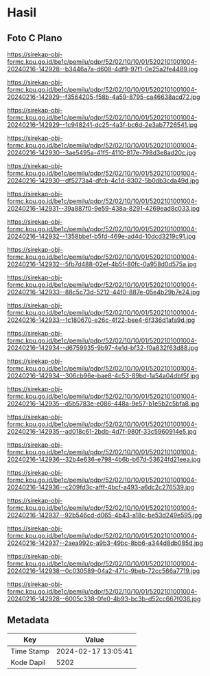 # Hasil

## Foto C Plano

https://sirekap-obj-formc.kpu.go.id/be1c/pemilu/pdpr/52/02/10/10/01/5202101001004-20240216-142928--b3446a7a-d608-4df9-97f1-0e25a2fe4489.jpg

https://sirekap-obj-formc.kpu.go.id/be1c/pemilu/pdpr/52/02/10/10/01/5202101001004-20240216-142929--f3564205-f58b-4a59-8795-ca46638acd72.jpg

https://sirekap-obj-formc.kpu.go.id/be1c/pemilu/pdpr/52/02/10/10/01/5202101001004-20240216-142929--1c948241-dc25-4a3f-bc6d-2e3ab7726541.jpg

https://sirekap-obj-formc.kpu.go.id/be1c/pemilu/pdpr/52/02/10/10/01/5202101001004-20240216-142930--3ae5495a-41f5-4110-817e-798d3e8ad20c.jpg

https://sirekap-obj-formc.kpu.go.id/be1c/pemilu/pdpr/52/02/10/10/01/5202101001004-20240216-142930--df5273a4-dfcb-4c1d-8302-5b0db3cda49d.jpg

https://sirekap-obj-formc.kpu.go.id/be1c/pemilu/pdpr/52/02/10/10/01/5202101001004-20240216-142931--39a887f0-9e59-438a-8291-4269ead8c033.jpg

https://sirekap-obj-formc.kpu.go.id/be1c/pemilu/pdpr/52/02/10/10/01/5202101001004-20240216-142932--1358bbef-b5fd-469e-ad4d-10dcd3219c91.jpg

https://sirekap-obj-formc.kpu.go.id/be1c/pemilu/pdpr/52/02/10/10/01/5202101001004-20240216-142932--5fb7d488-02ef-4b5f-80fc-0a958d0d575a.jpg

https://sirekap-obj-formc.kpu.go.id/be1c/pemilu/pdpr/52/02/10/10/01/5202101001004-20240216-142933--88c5c73d-5212-44f0-887e-05e4b29b7e24.jpg

https://sirekap-obj-formc.kpu.go.id/be1c/pemilu/pdpr/52/02/10/10/01/5202101001004-20240216-142933--1c180670-e26c-4f22-bee4-6f336d1afa9d.jpg

https://sirekap-obj-formc.kpu.go.id/be1c/pemilu/pdpr/52/02/10/10/01/5202101001004-20240216-142934--d6759935-9b97-4e1d-bf32-f0a832f63d88.jpg

https://sirekap-obj-formc.kpu.go.id/be1c/pemilu/pdpr/52/02/10/10/01/5202101001004-20240216-142934--306cb96e-bae8-4c53-89bd-1a54a04dbf5f.jpg

https://sirekap-obj-formc.kpu.go.id/be1c/pemilu/pdpr/52/02/10/10/01/5202101001004-20240216-142935--d5b5783e-e086-448a-9e57-b1e5b2c5bfa8.jpg

https://sirekap-obj-formc.kpu.go.id/be1c/pemilu/pdpr/52/02/10/10/01/5202101001004-20240216-142935--ad018c61-2bdb-4d7f-980f-33c5960914e5.jpg

https://sirekap-obj-formc.kpu.go.id/be1c/pemilu/pdpr/52/02/10/10/01/5202101001004-20240216-142936--32b4e636-e798-4b6b-b67d-53624fd21eea.jpg

https://sirekap-obj-formc.kpu.go.id/be1c/pemilu/pdpr/52/02/10/10/01/5202101001004-20240216-142936--c209fd3c-afff-4bcf-a493-a6dc2c276539.jpg

https://sirekap-obj-formc.kpu.go.id/be1c/pemilu/pdpr/52/02/10/10/01/5202101001004-20240216-142937--92b546cd-d065-4b43-a18c-be53d249e595.jpg

https://sirekap-obj-formc.kpu.go.id/be1c/pemilu/pdpr/52/02/10/10/01/5202101001004-20240216-142937--2aea992c-a9b3-49bc-8bb6-a344d8db085d.jpg

https://sirekap-obj-formc.kpu.go.id/be1c/pemilu/pdpr/52/02/10/10/01/5202101001004-20240216-142938--0c030589-04a2-471c-9beb-72cc566a7719.jpg

https://sirekap-obj-formc.kpu.go.id/be1c/pemilu/pdpr/52/02/10/10/01/5202101001004-20240216-142928--6005c338-0fe0-4b93-bc3b-d52cc667f036.jpg


## Metadata

| Key        | Value               |
| ---------- | ------------------- |
| Time Stamp | 2024-02-17 13:05:41 |
| Kode Dapil | 5202                |



